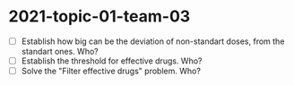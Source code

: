 # 2021-topic-01-team-03
- [ ] Establish how big can be the deviation of non-standart doses, from the standart ones. Who?
- [ ] Establish the threshold for effective drugs. Who?
- [ ] Solve the "Filter effective drugs" problem. Who?
